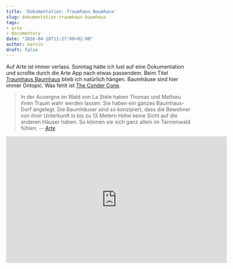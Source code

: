 ```yaml
---
title: 'Dokumentation: Traumhaus Baumhaus'
slug: dokumentation-traumhaus-baumhaus
tags:
- arte
- documentary
date: "2016-04-18T11:27:00+02:00"
author: marvin
draft: false
---
```

Auf Arte ist immer verlass. Sonntag hatte ich lust auf eine Dokumentation und scrollte durch die Arte App nach etwas passendem. Beim Titel [Traumhaus Baumhaus](http://www.arte.tv/guide/de/058360-000-A/traumhaus-baumhaus) blieb ich natürlich hängen. Baumhäuse sind hier immer Ontopic. Was fehlt ist [The Conder Cone](http://thecindercone.com/).

> In der Auvergne im Wald von La Stèle haben Thomas und Mathieu ihren Traum wahr werden lassen: Sie haben ein ganzes Baumhaus-Dorf angelegt. Die Baumhäuser sind so konzipiert, dass die Bewohner von ihrer Unterkunft in bis zu 13 Metern Höhe keine Sicht auf die anderen Häuser haben. So können sie sich ganz allein im Tannenwald fühlen.
> -- <cite>[Arte](http://www.arte.tv/guide/de/058360-000-A/traumhaus-baumhaus)</cite>

<iframe src="https://www.arte.tv/guide/de/embed/058360-000-A/medium" allowfullscreen="true" style="width: 600px; height: 344px;" frameborder="0"></iframe>